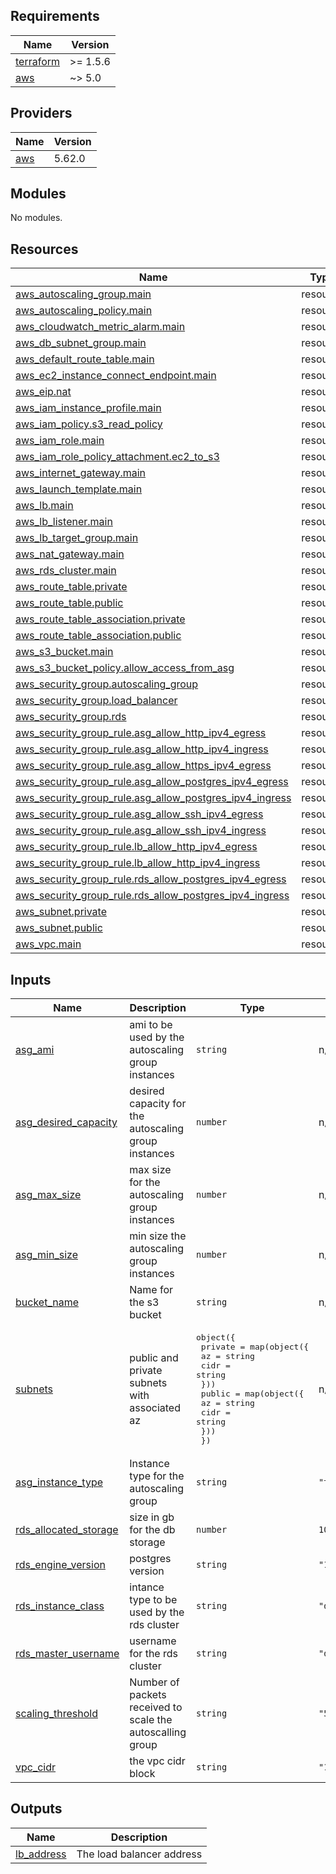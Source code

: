 <!-- BEGIN_TF_DOCS -->
## Requirements

| Name | Version |
|------|---------|
| <a name="requirement_terraform"></a> [terraform](#requirement_terraform) | >= 1.5.6 |
| <a name="requirement_aws"></a> [aws](#requirement_aws) | ~> 5.0 |

## Providers

| Name | Version |
|------|---------|
| <a name="provider_aws"></a> [aws](#provider_aws) | 5.62.0 |

## Modules

No modules.

## Resources

| Name | Type |
|------|------|
| [aws_autoscaling_group.main](https://registry.terraform.io/providers/hashicorp/aws/latest/docs/resources/autoscaling_group) | resource |
| [aws_autoscaling_policy.main](https://registry.terraform.io/providers/hashicorp/aws/latest/docs/resources/autoscaling_policy) | resource |
| [aws_cloudwatch_metric_alarm.main](https://registry.terraform.io/providers/hashicorp/aws/latest/docs/resources/cloudwatch_metric_alarm) | resource |
| [aws_db_subnet_group.main](https://registry.terraform.io/providers/hashicorp/aws/latest/docs/resources/db_subnet_group) | resource |
| [aws_default_route_table.main](https://registry.terraform.io/providers/hashicorp/aws/latest/docs/resources/default_route_table) | resource |
| [aws_ec2_instance_connect_endpoint.main](https://registry.terraform.io/providers/hashicorp/aws/latest/docs/resources/ec2_instance_connect_endpoint) | resource |
| [aws_eip.nat](https://registry.terraform.io/providers/hashicorp/aws/latest/docs/resources/eip) | resource |
| [aws_iam_instance_profile.main](https://registry.terraform.io/providers/hashicorp/aws/latest/docs/resources/iam_instance_profile) | resource |
| [aws_iam_policy.s3_read_policy](https://registry.terraform.io/providers/hashicorp/aws/latest/docs/resources/iam_policy) | resource |
| [aws_iam_role.main](https://registry.terraform.io/providers/hashicorp/aws/latest/docs/resources/iam_role) | resource |
| [aws_iam_role_policy_attachment.ec2_to_s3](https://registry.terraform.io/providers/hashicorp/aws/latest/docs/resources/iam_role_policy_attachment) | resource |
| [aws_internet_gateway.main](https://registry.terraform.io/providers/hashicorp/aws/latest/docs/resources/internet_gateway) | resource |
| [aws_launch_template.main](https://registry.terraform.io/providers/hashicorp/aws/latest/docs/resources/launch_template) | resource |
| [aws_lb.main](https://registry.terraform.io/providers/hashicorp/aws/latest/docs/resources/lb) | resource |
| [aws_lb_listener.main](https://registry.terraform.io/providers/hashicorp/aws/latest/docs/resources/lb_listener) | resource |
| [aws_lb_target_group.main](https://registry.terraform.io/providers/hashicorp/aws/latest/docs/resources/lb_target_group) | resource |
| [aws_nat_gateway.main](https://registry.terraform.io/providers/hashicorp/aws/latest/docs/resources/nat_gateway) | resource |
| [aws_rds_cluster.main](https://registry.terraform.io/providers/hashicorp/aws/latest/docs/resources/rds_cluster) | resource |
| [aws_route_table.private](https://registry.terraform.io/providers/hashicorp/aws/latest/docs/resources/route_table) | resource |
| [aws_route_table.public](https://registry.terraform.io/providers/hashicorp/aws/latest/docs/resources/route_table) | resource |
| [aws_route_table_association.private](https://registry.terraform.io/providers/hashicorp/aws/latest/docs/resources/route_table_association) | resource |
| [aws_route_table_association.public](https://registry.terraform.io/providers/hashicorp/aws/latest/docs/resources/route_table_association) | resource |
| [aws_s3_bucket.main](https://registry.terraform.io/providers/hashicorp/aws/latest/docs/resources/s3_bucket) | resource |
| [aws_s3_bucket_policy.allow_access_from_asg](https://registry.terraform.io/providers/hashicorp/aws/latest/docs/resources/s3_bucket_policy) | resource |
| [aws_security_group.autoscaling_group](https://registry.terraform.io/providers/hashicorp/aws/latest/docs/resources/security_group) | resource |
| [aws_security_group.load_balancer](https://registry.terraform.io/providers/hashicorp/aws/latest/docs/resources/security_group) | resource |
| [aws_security_group.rds](https://registry.terraform.io/providers/hashicorp/aws/latest/docs/resources/security_group) | resource |
| [aws_security_group_rule.asg_allow_http_ipv4_egress](https://registry.terraform.io/providers/hashicorp/aws/latest/docs/resources/security_group_rule) | resource |
| [aws_security_group_rule.asg_allow_http_ipv4_ingress](https://registry.terraform.io/providers/hashicorp/aws/latest/docs/resources/security_group_rule) | resource |
| [aws_security_group_rule.asg_allow_https_ipv4_egress](https://registry.terraform.io/providers/hashicorp/aws/latest/docs/resources/security_group_rule) | resource |
| [aws_security_group_rule.asg_allow_postgres_ipv4_egress](https://registry.terraform.io/providers/hashicorp/aws/latest/docs/resources/security_group_rule) | resource |
| [aws_security_group_rule.asg_allow_postgres_ipv4_ingress](https://registry.terraform.io/providers/hashicorp/aws/latest/docs/resources/security_group_rule) | resource |
| [aws_security_group_rule.asg_allow_ssh_ipv4_egress](https://registry.terraform.io/providers/hashicorp/aws/latest/docs/resources/security_group_rule) | resource |
| [aws_security_group_rule.asg_allow_ssh_ipv4_ingress](https://registry.terraform.io/providers/hashicorp/aws/latest/docs/resources/security_group_rule) | resource |
| [aws_security_group_rule.lb_allow_http_ipv4_egress](https://registry.terraform.io/providers/hashicorp/aws/latest/docs/resources/security_group_rule) | resource |
| [aws_security_group_rule.lb_allow_http_ipv4_ingress](https://registry.terraform.io/providers/hashicorp/aws/latest/docs/resources/security_group_rule) | resource |
| [aws_security_group_rule.rds_allow_postgres_ipv4_egress](https://registry.terraform.io/providers/hashicorp/aws/latest/docs/resources/security_group_rule) | resource |
| [aws_security_group_rule.rds_allow_postgres_ipv4_ingress](https://registry.terraform.io/providers/hashicorp/aws/latest/docs/resources/security_group_rule) | resource |
| [aws_subnet.private](https://registry.terraform.io/providers/hashicorp/aws/latest/docs/resources/subnet) | resource |
| [aws_subnet.public](https://registry.terraform.io/providers/hashicorp/aws/latest/docs/resources/subnet) | resource |
| [aws_vpc.main](https://registry.terraform.io/providers/hashicorp/aws/latest/docs/resources/vpc) | resource |

## Inputs

| Name | Description | Type | Default | Required |
|------|-------------|------|---------|:--------:|
| <a name="input_asg_ami"></a> [asg_ami](#input_asg_ami) | ami to be used by the autoscaling group instances | `string` | n/a | yes |
| <a name="input_asg_desired_capacity"></a> [asg_desired_capacity](#input_asg_desired_capacity) | desired capacity for the autoscaling group instances | `number` | n/a | yes |
| <a name="input_asg_max_size"></a> [asg_max_size](#input_asg_max_size) | max size for the autoscaling group instances | `number` | n/a | yes |
| <a name="input_asg_min_size"></a> [asg_min_size](#input_asg_min_size) | min size the autoscaling group instances | `number` | n/a | yes |
| <a name="input_bucket_name"></a> [bucket_name](#input_bucket_name) | Name for the s3 bucket | `string` | n/a | yes |
| <a name="input_subnets"></a> [subnets](#input_subnets) | public and private subnets with associated az | <pre>object({<br>    private = map(object({<br>      az   = string<br>      cidr = string<br>    }))<br>    public = map(object({<br>      az   = string<br>      cidr = string<br>    }))<br>  })</pre> | n/a | yes |
| <a name="input_asg_instance_type"></a> [asg_instance_type](#input_asg_instance_type) | Instance type for the autoscaling group | `string` | `"t3.micro"` | no |
| <a name="input_rds_allocated_storage"></a> [rds_allocated_storage](#input_rds_allocated_storage) | size in gb for the db storage | `number` | `100` | no |
| <a name="input_rds_engine_version"></a> [rds_engine_version](#input_rds_engine_version) | postgres version | `string` | `"16.4"` | no |
| <a name="input_rds_instance_class"></a> [rds_instance_class](#input_rds_instance_class) | intance type to be used by the rds cluster | `string` | `"db.c6gd.medium"` | no |
| <a name="input_rds_master_username"></a> [rds_master_username](#input_rds_master_username) | username for the rds cluster | `string` | `"dbuser"` | no |
| <a name="input_scaling_threshold"></a> [scaling_threshold](#input_scaling_threshold) | Number of packets received to scale the autoscalling group | `string` | `"50"` | no |
| <a name="input_vpc_cidr"></a> [vpc_cidr](#input_vpc_cidr) | the vpc cidr block | `string` | `"10.0.0.0/16"` | no |

## Outputs

| Name | Description |
|------|-------------|
| <a name="output_lb_address"></a> [lb_address](#output_lb_address) | The load balancer address |
<!-- END_TF_DOCS -->